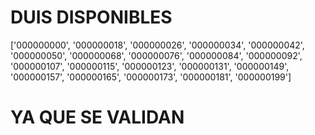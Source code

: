 # DUIS DISPONIBLES 

['000000000',
 '000000018',
 '000000026',
 '000000034',
 '000000042',
 '000000050',
 '000000068',
 '000000076',
 '000000084',
 '000000092',
 '000000107',
 '000000115',
 '000000123',
 '000000131',
 '000000149',
 '000000157',
 '000000165',
 '000000173',
 '000000181',
 '000000199'] 

 # YA QUE SE VALIDAN